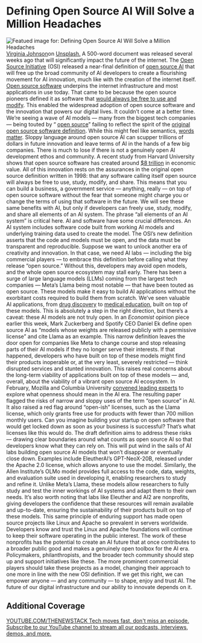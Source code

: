 # Defining Open Source AI Will Solve a Million Headaches
![Featued image for: Defining Open Source AI Will Solve a Million Headaches](https://cdn.thenewstack.io/media/2024/09/72157605-virginia-johnson-qmnnzj_ok-m-unsplash-1024x768.jpg)
[Virginia Johnson](https://unsplash.com/@johnsonvr?utm_content=creditCopyText&utm_medium=referral&utm_source=unsplash)on [Unsplash.](https://unsplash.com/photos/turned-on-red-open-neon-sigange-QmNnZj_Ok-M?utm_content=creditCopyText&utm_medium=referral&utm_source=unsplash)
A 500-word document was released several weeks ago that will significantly impact the future of the internet. The
[Open Source Initiative](https://opensource.org/) (OSI) released a near-final definition of [open source AI](https://opensource.org/open-source-ai-definition-draft-v-0-0-9) that will free up the broad community of AI developers to create a flourishing movement for AI innovation, much like with the creation of the internet itself. [Open source software](https://thenewstack.io/open-source/) underpins the internet infrastructure and most applications in use today. That came to be because the open source pioneers defined it as software that [would always be free to use and modify](https://thenewstack.io/the-future-of-open-source-needs-more-give-and-less-take/). This enabled the widespread adoption of open source software and the innovation that powers our digital lives.
It couldn’t come at a better time. We’re seeing a wave of AI models — many from the biggest tech companies — being touted by “
[open source](https://thenewstack.io/open-source-is-at-a-crossroads/)” failing to reflect the spirit of the [original open source software definition](https://thenewstack.io/how-should-we-define-open-ai/). While this might feel like semantics, [words matter](https://thenewstack.io/open-source-has-a-definition-lets-get-serious-about-defending-it/). Sloppy language around open source AI can scupper trillions of dollars in future innovation and leave terms of AI in the hands of a few big companies.
There is much to lose if there is not a genuinely open AI development ethos and community. A recent study from Harvard University shows that open source software has created around
[$8 trillion](https://www.hbs.edu/ris/Publication%20Files/24-038_51f8444f-502c-4139-8bf2-56eb4b65c58a.pdf) in economic value. All of this innovation rests on the assurances in the original open source definition written in 1998: that any software calling itself open source will always be free to use, study, modify, and share. This means that you can build a business, a government service — anything, really — on top of open source software without the fear that someone might charge you or change the terms of using that software in the future.
We will see these same benefits with AI, but only if developers can freely use, study, modify, and share all elements of an AI system. The phrase “all elements of an AI system” is critical here. AI and software have some crucial differences. An AI system includes software code built from working AI models and underlying training data used to create the model. The OSI’s new definition asserts that the code and models must be open, and the data must be transparent and reproducible. Suppose we want to unlock another era of creativity and innovation. In that case, we need AI labs — including the big commercial players — to embrace this definition before calling what they release “open source.” Without this, developers may avoid open models, and the whole open source ecosystem may stall early.
There has been a surge of large language models (LLMs) coming from the largest tech companies — Meta’s Llama being most notable — that have been touted as open source. These models make it easy to build AI applications without the exorbitant costs required to build them from scratch. We’ve seen valuable AI applications, from
[drug discovery](https://catalog.ngc.nvidia.com/orgs/nvidia/teams/clara/models/megamolbart) to [medical education](https://arxiv.org/pdf/2304.08247), built on top of these models. This is absolutely a step in the right direction, but there’s a caveat: these AI models are not truly open.
In an
*Economist* opinion piece earlier this week, Mark Zuckerberg and Spotify CEO Daniel Ek define open source AI as “models whose weights are released publicly with a permissive license” and cite Llama as an example. This narrow definition leaves the door open for companies like Meta to change course and stop releasing parts of their AI models if they no longer serve their interests. If that happened, developers who have built on top of these models might find their products inoperable or, at the very least, severely restricted — think disrupted services and stunted innovation. This raises real concerns about the long-term viability of applications built on top of these models — and, overall, about the viability of a vibrant open source AI ecosystem.
In February, Mozilla and Columbia University
[convened leading experts](https://blog.mozilla.org/en/mozilla/ai/introducing-columbia-convening-openness-and-ai/) to explore what openness should mean in the AI era. The resulting paper flagged the risks of narrow and sloppy uses of the term “open source” in AI. It also raised a red flag around “open-ish” licenses, such as the Llama license, which only grants free use for products with fewer than 700 million monthly users. Can you imagine building your startup on open software that would get locked down as soon as your business is successful? That’s what licenses like this would do.
The draft definition aims to address these risks — drawing clear boundaries around what counts as open source AI so that developers know what they can rely on. This will put wind in the sails of AI labs building open source AI models that won’t disappear or eventually close down.
Examples include EleutherAI’s GPT-NeoX-20B, released under the Apache 2.0 license, which allows anyone to use the model. Similarly, the Allen Institute’s OLMo model provides full access to the code, data, weights, and evaluation suite used in developing it, enabling researchers to study and refine it. Unlike Meta’s Llama, these models allow researchers to fully study and test the inner workings of AI systems and adapt them to their own needs.
It’s also worth noting that labs like Eleuther and AI2 are nonprofits, giving developers the confidence that these resources will remain available and up-to-date, ensuring the sustainability of their products built on top of these models. This same principle of enduring support has made open source projects like Linux and Apache so prevalent in servers worldwide. Developers know and trust the Linux and Apache foundations will continue to keep their software operating in the public interest.
The work of these nonprofits has the potential to create an AI future that at once contributes to a broader public good and makes a genuinely open toolbox for the AI era. Policymakers, philanthropists, and the broader tech community should step up and support initiatives like these. The more prominent commercial players should take these projects as a model, changing their approach to one more in line with the new OSI definition. If we get this right, we can empower anyone — and any community — to shape, enjoy and trust AI. The future of our digital infrastructure and our ability to innovate depends on it.
## Additional Coverage
[
YOUTUBE.COM/THENEWSTACK
Tech moves fast, don't miss an episode. Subscribe to our YouTube
channel to stream all our podcasts, interviews, demos, and more.
](https://youtube.com/thenewstack?sub_confirmation=1)